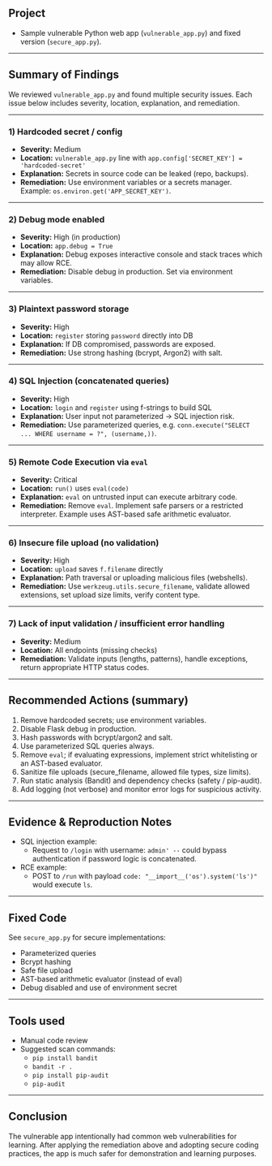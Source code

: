 ## Project
- Sample vulnerable Python web app (`vulnerable_app.py`) and fixed version (`secure_app.py`).

---

## Summary of Findings
We reviewed `vulnerable_app.py` and found multiple security issues. Each issue below includes severity, location, explanation, and remediation.

---

### 1) Hardcoded secret / config
- **Severity:** Medium
- **Location:** `vulnerable_app.py` line with `app.config['SECRET_KEY'] = 'hardcoded-secret'`
- **Explanation:** Secrets in source code can be leaked (repo, backups).
- **Remediation:** Use environment variables or a secrets manager. Example: `os.environ.get('APP_SECRET_KEY')`.

---

### 2) Debug mode enabled
- **Severity:** High (in production)
- **Location:** `app.debug = True`
- **Explanation:** Debug exposes interactive console and stack traces which may allow RCE.
- **Remediation:** Disable debug in production. Set via environment variables.

---

### 3) Plaintext password storage
- **Severity:** High
- **Location:** `register` storing `password` directly into DB
- **Explanation:** If DB compromised, passwords are exposed.
- **Remediation:** Use strong hashing (bcrypt, Argon2) with salt.

---

### 4) SQL Injection (concatenated queries)
- **Severity:** High
- **Location:** `login` and `register` using f-strings to build SQL
- **Explanation:** User input not parameterized -> SQL injection risk.
- **Remediation:** Use parameterized queries, e.g. `conn.execute("SELECT ... WHERE username = ?", (username,))`.

---

### 5) Remote Code Execution via `eval`
- **Severity:** Critical
- **Location:** `run()` uses `eval(code)`
- **Explanation:** `eval` on untrusted input can execute arbitrary code.
- **Remediation:** Remove `eval`. Implement safe parsers or a restricted interpreter. Example uses AST-based safe arithmetic evaluator.

---

### 6) Insecure file upload (no validation)
- **Severity:** High
- **Location:** `upload` saves `f.filename` directly
- **Explanation:** Path traversal or uploading malicious files (webshells).
- **Remediation:** Use `werkzeug.utils.secure_filename`, validate allowed extensions, set upload size limits, verify content type.

---

### 7) Lack of input validation / insufficient error handling
- **Severity:** Medium
- **Location:** All endpoints (missing checks)
- **Remediation:** Validate inputs (lengths, patterns), handle exceptions, return appropriate HTTP status codes.

---

## Recommended Actions (summary)
1. Remove hardcoded secrets; use environment variables.
2. Disable Flask debug in production.
3. Hash passwords with bcrypt/argon2 and salt.
4. Use parameterized SQL queries always.
5. Remove `eval`; if evaluating expressions, implement strict whitelisting or an AST-based evaluator.
6. Sanitize file uploads (secure_filename, allowed file types, size limits).
7. Run static analysis (Bandit) and dependency checks (safety / pip-audit).
8. Add logging (not verbose) and monitor error logs for suspicious activity.

---

## Evidence & Reproduction Notes
- SQL injection example:
  - Request to `/login` with username: `admin' --` could bypass authentication if password logic is concatenated.
- RCE example:
  - POST to `/run` with payload `code: "__import__('os').system('ls')"` would execute `ls`.

---

## Fixed Code
See `secure_app.py` for secure implementations:
- Parameterized queries
- Bcrypt hashing
- Safe file upload
- AST-based arithmetic evaluator (instead of eval)
- Debug disabled and use of environment secret

---

## Tools used
- Manual code review
- Suggested scan commands:
  - `pip install bandit`
  - `bandit -r .`
  - `pip install pip-audit`
  - `pip-audit`

---

## Conclusion
The vulnerable app intentionally had common web vulnerabilities for learning. After applying the remediation above and adopting secure coding practices, the app is much safer for demonstration and learning purposes.
